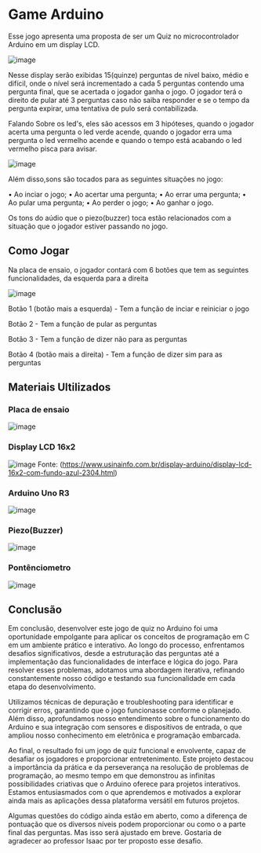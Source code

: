 # Game Arduino

Esse jogo apresenta uma proposta de ser um Quiz no microcontrolador Arduino em um display LCD.

![image](https://github.com/gbalbuquerque/Game-Arduino/assets/115583227/652b753e-208b-44e7-a766-46f44adc1f74)

Nesse display serão exibidas 15(quinze) perguntas de nível baixo, médio e difícil, onde o nível será incrementado a cada 5 perguntas contendo uma pergunta final, que se acertada o jogador ganha o jogo.
O jogador terá o direito de pular até 3 perguntas caso não saiba responder e se o tempo da pergunta expirar, uma tentativa de pulo será contabilizada.

Falando Sobre os led's, eles são acessos em 3 hipóteses, quando o jogador acerta uma pergunta o led verde acende, quando o jogador erra uma pergunta o led vermelho acende e quando o tempo está acabando o led vermelho pisca para avisar.

![image](https://github.com/gbalbuquerque/Game-Arduino/assets/115583227/2f3e193e-634c-4e23-a63b-3bce49ab50a4)


Além disso,sons são tocados para as seguintes situações no jogo:

• Ao inciar o jogo;
• Ao acertar uma pergunta;
• Ao errar uma pergunta;
• Ao pular uma pergunta;
• Ao perder o jogo;
• Ao ganhar o jogo.

Os tons do aúdio que o piezo(buzzer) toca estão relacionados com a situação que o jogador estiver passando no jogo.

## **Como Jogar**

Na placa de ensaio, o jogador contará com 6 botões que tem as seguintes funcionalidades, da esquerda para a direita

![image](https://github.com/gbalbuquerque/Game-Arduino/assets/115583227/d779e650-34d0-4207-b1ba-a7de5832aa67)

Botão 1 (botão mais a esquerda) - Tem a função de inciar e reiniciar o jogo

Botão 2 - Tem a função de pular as perguntas

Botão 3 - Tem a função de dizer não para as perguntas

Botão 4 (botão mais a direita) - Tem a função de dizer sim para as perguntas

## Materiais Ultilizados

### Placa de ensaio

![image](https://github.com/gbalbuquerque/Game-Arduino/assets/115583227/7e5f2cc3-25f0-4b51-90da-30e418cd0fdd)

### Display LCD 16x2

![image](https://github.com/gbalbuquerque/Game-Arduino/assets/115583227/a877f356-c189-48a4-8589-a3829a980286)
Fonte: (https://www.usinainfo.com.br/display-arduino/display-lcd-16x2-com-fundo-azul-2304.html)

### Arduino Uno R3
![image](https://github.com/gbalbuquerque/Game-Arduino/assets/115583227/e97b7cc4-6279-4bae-82c8-c094111f1b9c)

### Piezo(Buzzer)

![image](https://github.com/gbalbuquerque/Game-Arduino/assets/115583227/3754bc45-6de6-4383-bcf7-30df9592964a)

### Pontênciometro

![image](https://github.com/gbalbuquerque/Game-Arduino/assets/115583227/90c9183b-f140-4fca-8061-9b602dd663f9)

## Conclusão

  Em conclusão, desenvolver este jogo de quiz no Arduino foi uma oportunidade empolgante para aplicar os conceitos de programação em C em um ambiente prático e interativo. Ao longo do processo, enfrentamos desafios significativos, desde a estruturação das perguntas até a implementação das funcionalidades de interface e lógica do jogo. Para resolver esses problemas, adotamos uma abordagem iterativa, refinando constantemente nosso código e testando sua funcionalidade em cada etapa do desenvolvimento.

  Utilizamos técnicas de depuração e troubleshooting para identificar e corrigir erros, garantindo que o jogo funcionasse conforme o planejado. Além disso, aprofundamos nosso entendimento sobre o funcionamento do Arduino e sua integração com sensores e dispositivos de entrada, o que ampliou nosso conhecimento em eletrônica e programação embarcada.

  Ao final, o resultado foi um jogo de quiz funcional e envolvente, capaz de desafiar os jogadores e proporcionar entretenimento. Este projeto destacou a importância da prática e da perseverança na resolução de problemas de programação, ao mesmo tempo em que demonstrou as infinitas possibilidades criativas que o Arduino oferece para projetos interativos. Estamos entusiasmados com o que aprendemos e motivados a explorar ainda mais as aplicações dessa plataforma versátil em futuros projetos. 

  Algumas questões do código ainda estão em aberto, como a diferença de pontuação que os diversos níveis podem proporcionar ou como o a parte final das perguntas. Mas isso será ajustado em breve. Gostaria de agradecer ao professor Isaac por ter proposto esse desafio.
